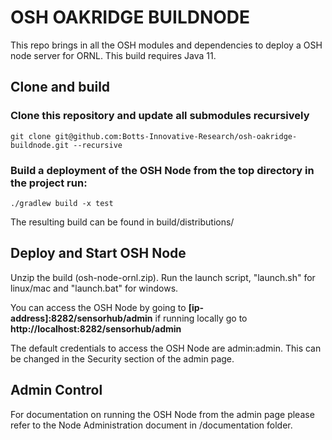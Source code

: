 # OSH OAKRIDGE BUILDNODE
This repo brings in all the OSH modules and dependencies to deploy a OSH node server for ORNL. This build requires Java 11.

## Clone and build

### Clone this repository and update all submodules recursively
`git clone git@github.com:Botts-Innovative-Research/osh-oakridge-buildnode.git --recursive`

### Build a deployment of the OSH Node from the top directory in the project run:
`./gradlew build -x test`

The resulting build can be found in build/distributions/

## Deploy and Start OSH Node
Unzip the build (osh-node-ornl.zip). Run the launch script, "launch.sh" for linux/mac and "launch.bat" for windows.

You can access the OSH Node by going to **[ip-address]:8282/sensorhub/admin** if running locally go to **http://localhost:8282/sensorhub/admin**

The default credentials to access the OSH Node are admin:admin. This can be changed in the Security section of the admin page.

## Admin Control

For documentation on running the OSH Node from the admin page please refer to the Node Administration document in /documentation folder.



